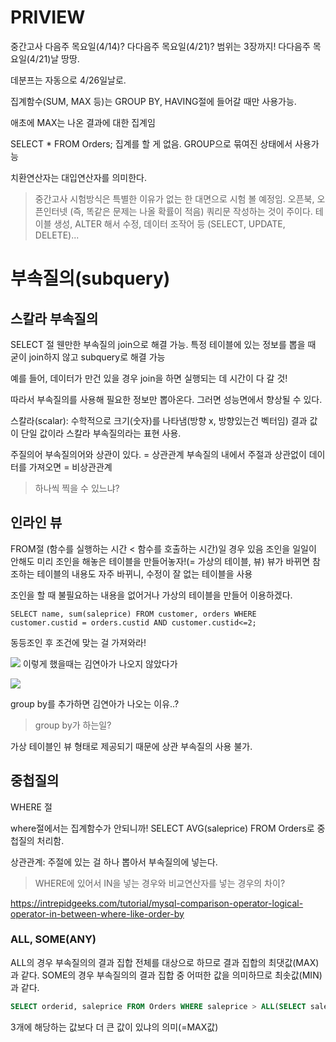 # PRIVIEW
중간고사 다음주 목요일(4/14)? 다다음주 목요일(4/21)?
범위는 3장까지!
다다음주 목요일(4/21)날 땅땅.

데분프는 자동으로 4/26일날로.

집계함수(SUM, MAX 등)는 GROUP BY, HAVING절에 들어갈 때만 사용가능.

애초에 MAX는 나온 결과에 대한 집계임

SELECT * FROM Orders;
집계를 할 게 없음. GROUP으로 묶여진 상태에서 사용가능

치환연산자는 대입연산자를 의미한다.

> 중간고사
시험방식은 특별한 이유가 없는 한 대면으로 시험 볼 예정임.
오픈북, 오픈인터넷
(즉, 똑같은 문제는 나올 확률이 적음)
쿼리문 작성하는 것이 주이다.
테이블 생성, ALTER 해서 수정, 데이터 조작어 등 (SELECT, UPDATE, DELETE)...

# 부속질의(subquery)
## 스칼라 부속질의
SELECT 절
웬만한 부속질의 join으로 해결 가능.
특정 테이블에 있는 정보를 뽑을 때 굳이 join하지 않고 subquery로 해결 가능

예를 들어, 데이터가 만건 있을 경우 join을 하면 실행되는 데 시간이 다 갈 것!

따라서 부속질의를 사용해 필요한 정보만 뽑아온다.
그러면 성능면에서 향상될 수 있다.

스칼라(scalar): 수학적으로 크기(숫자)를 나타냄(방향 x, 방향있는건 벡터임)
결과 값이 단일 값이라 스칼라 부속질의라는 표현 사용.

주질의어 부속질의어와 상관이 있다. = 상관관계
부속질의 내에서 주절과 상관없이 데이터를 가져오면 = 비상관관계

> 하나씩 찍을 수 있느냐?

## 인라인 뷰
FROM절
(함수를 실행하는 시간 < 함수를 호출하는 시간)일 경우 있음
조인을 일일이 안해도 미리 조인을 해놓은 테이블을 만들어놓자!(= 가상의 테이블, 뷰)
뷰가 바뀌면 참조하는 테이블의 내용도 자주 바뀌니, 수정이 잘 없는 테이블을 사용

조인을 할 때 불필요하는 내용을 없어거나 가상의 테이블을 만들어 이용하겠다.
```
SELECT name, sum(saleprice) FROM customer, orders WHERE customer.custid = orders.custid AND customer.custid<=2;
```
동등조인 후 조건에 맞는 걸 가져와라!

![](https://imagedelivery.net/v7-TZByhOiJbNM9RaUdzSA/066a737b-1567-40b1-a2dc-b7eb16ab0100/public)
이렇게 했을때는 김연아가 나오지 않았다가

![](https://imagedelivery.net/v7-TZByhOiJbNM9RaUdzSA/3392e5e4-2c7e-4789-b336-a4e47a9b8100/public)

group by를 추가하면 김연아가 나오는 이유..?
> group by가 하는일?


가상 테이블인 뷰 형태로 제공되기 때문에 상관 부속질의 사용 불가.

## 중첩질의
WHERE 절

where절에서는 집계함수가 안되니까! SELECT AVG(saleprice) FROM Orders로 중첩질의 처리함.

상관관계: 주절에 있는 걸 하나 뽑아서 부속질의에 넣는다.


> WHERE에 있어서 IN을 넣는 경우와 비교연산자를 넣는 경우의 차이?

https://intrepidgeeks.com/tutorial/mysql-comparison-operator-logical-operator-in-between-where-like-order-by


### ALL, SOME(ANY)
ALL의 경우 부속질의의 결과 집합 전체를 대상으로 하므로 결과 집합의 최댓값(MAX)과 같다.
SOME의 경우 부속질의의 결과 집합 중 어떠한 값을 의미하므로 최솟값(MIN)과 같다.

```SQL
SELECT orderid, saleprice FROM Orders WHERE saleprice > ALL(SELECT saleprice FROM orders WHERE custid='3');
```

3개에 해당하는 값보다 더 큰 값이 있냐의 의미(=MAX값)